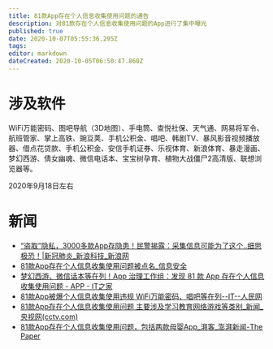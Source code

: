 ```yaml
---
title: 81款App存在个人信息收集使用问题的通告
description: 对81款存在个人信息收集使用问题的App进行了集中曝光
published: true
date: 2020-10-07T05:55:36.295Z
tags: 
editor: markdown
dateCreated: 2020-10-05T06:50:47.860Z
---
```


# 涉及软件

WiFi万能密码、图吧导航（3D地图）、手电筒、查悦社保、天气通、网易将军令、航班管家、掌上高铁、豌豆荚、手机公积金、唱吧、韩剧TV、暴风影音视频播放器、借点花贷款、手机公积金、安信手机证券、乐视体育、新浪体育、暴走漫画、梦幻西游、倩女幽魂、微信电话本、宝宝树孕育、植物大战僵尸2高清版、联想浏览器等。

2020年9月18日左右

# 新闻

+ [“盗取”隐私，3000多款App存隐患！民警揭露：采集信息可能为了这个..细思极恐！|新冠肺炎_新浪科技_新浪网](https://web.archive.org/web/20201005052738/https://tech.sina.com.cn/roll/2020-09-20/doc-iivhuipp5464204.shtml)
+ [81款App存在个人信息收集使用问题被点名_信息安全](https://web.archive.org/web/20201005053620/https://www.sohu.com/a/419844139_162758)
+ [梦幻西游、微信话本等在列！App 治理工作组：发现 81 款 App 存在个人信息收集使用问题 - APP - IT之家](https://archive.is/P4fTP "https://web.archive.org/save/https://www.ithome.com/0/509/506.htm")
+ [81款App被爆个人信息收集使用违规 WiFi万能密码、唱吧等在列--IT--人民网](https://web.archive.org/web/20200922134352/http://it.people.com.cn/n1/2020/0918/c1009-31867178.html)
+ [81款App存在个人信息收集使用问题 主要涉及学习教育网络游戏等类别_新闻_央视网(cctv.com)](https://web.archive.org/web/20201003042012/https://m.news.cctv.com/2020/09/23/ARTINytAGGVOlGy1lFbViQCy200923.shtml)
+ [81款App存在个人信息收集使用问题，包括两款母婴App_湃客_澎湃新闻-The Paper](https://web.archive.org/web/20201005053807/https://www.thepaper.cn/newsDetail_forward_9240284)
